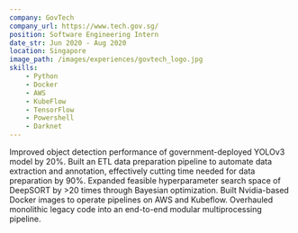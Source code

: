 ```yaml
---
company: GovTech
company_url: https://www.tech.gov.sg/
position: Software Engineering Intern
date_str: Jun 2020 - Aug 2020
location: Singapore
image_path: /images/experiences/govtech_logo.jpg
skills:
    - Python
    - Docker
    - AWS
    - KubeFlow
    - TensorFlow
    - Powershell
    - Darknet
---
```

Improved object detection performance of government-deployed YOLOv3 model by 20%. Built an ETL data preparation pipeline to automate data extraction and annotation, effectively cutting time needed for data preparation by 90%. Expanded feasible hyperparameter search space of DeepSORT by >20 times through Bayesian optimization. Built Nvidia-based Docker images to operate pipelines on AWS and Kubeflow. Overhauled monolithic legacy code into an end-to-end modular multiprocessing pipeline.